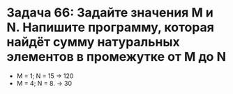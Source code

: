 # Задача 66: Задайте значения M и N. Напишите программу, которая найдёт сумму натуральных элементов в промежутке от M до N

* M = 1; N = 15 -> 120
* M = 4; N = 8. -> 30
